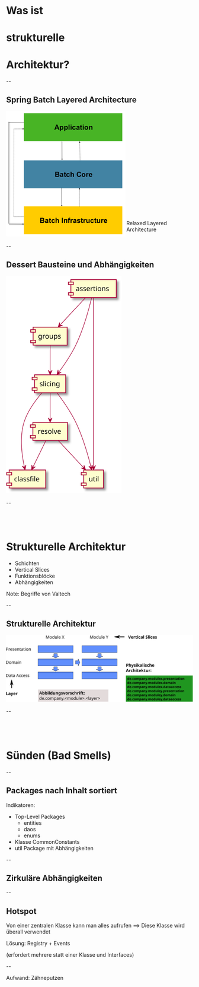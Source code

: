 ## &nbsp;

# Was ist 
# strukturelle 
# Architektur?

--

## Spring Batch Layered Architecture

<div style="position:relative">
    <img class="plain" src="images/spring-batch-layers.png"/>
    <div style="position:absolute; bottom:1em; right: 5em">Relaxed Layered<br/>Architecture</div>
</div>

--

## Dessert Bausteine und Abhängigkeiten

<img class="plain" src="images/dessert-components.svg" width="312"/>

--

## &nbsp;

# Strukturelle Architektur

  - Schichten
  - Vertical Slices
  - Funktionsblöcke
  - Abhängigkeiten

Note: Begriffe von Valtech

--

## Strukturelle Architektur

<img class="plain" src="images/strukturelle_architektur.svg"/>

--

## &nbsp;

# Sünden (Bad Smells)

--

## Packages nach Inhalt sortiert

Indikatoren:
- Top-Level Packages
  - entities
  - daos
  - enums
- Klasse CommonConstants
- util Package mit Abhängigkeiten

--

## Zirkuläre Abhängigkeiten

--

## Hotspot

Von einer zentralen Klasse kann man alles aufrufen
==> Diese Klasse wird überall verwendet

Lösung: Registry + Events

(erfordert mehrere statt einer Klasse und Interfaces)

--

Aufwand: Zähneputzen

